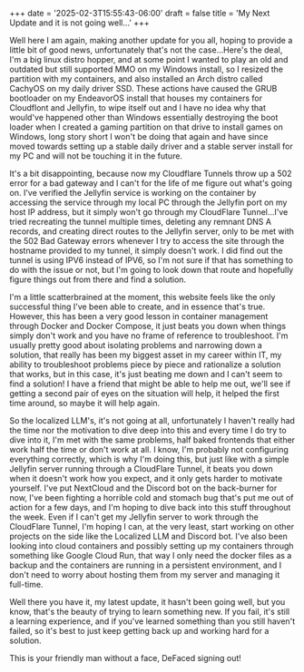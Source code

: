 +++
date = '2025-02-3T15:55:43-06:00'
draft = false
title = 'My Next Update and it is not going well...'
+++

Well here I am again, making another update for you all, hoping to provide a little bit of good news, unfortunately that's not the case...Here's the deal, I'm a big linux distro hopper, and at some point I wanted to play an old and outdated but still supported MMO on my Windows install, so I resized the partition with my containers, and also installed an Arch distro called CachyOS on my daily driver SSD. These actions have caused the GRUB bootloader on my EndeavorOS install that houses my containers for Cloudflont and Jellyfin, to wipe itself out and I have no idea why that would've happened other than Windows essentially destroying the boot loader when I created a gaming partition on that drive to install games on Windows, long story short I won't be doing that again and have since moved towards setting up a stable daily driver and a stable server install for my PC and will not be touching it in the future.

 It's a bit disappointing, because now my Cloudflare Tunnels throw up a 502 error for a bad gateway and I can't for the life of me figure out what's going on. I've verified the Jellyfin service is working on the container by accessing the service through my local PC through the Jellyfin port on my host IP address, but it simply won't go through my CloudFlare Tunnel...I've tried recreating the tunnel multiple times, deleting any remnant DNS A records, and creating direct routes to the Jellyfin server, only to be met with the 502 Bad Gateway errors whenever I try to access the site through the hostname provided to my tunnel, it simply doesn't work. I did find out the tunnel is using IPV6 instead of IPV6, so I'm not sure if that has something to do with the issue or not, but I'm going to look down that route and hopefully figure things out from there and find a solution.

 I'm a little scatterbrained at the moment, this website feels like the only successful thing I've been able to create, and in essence that's true. However, this has been a very good lesson in container management through Docker and Docker Compose, it just beats you down when things simply don't work and you have no frame of reference to troubleshoot. I'm usually pretty good about isolating problems and narrowing down a solution, that really has been my biggest asset in my career within IT, my ability to troubleshoot problems piece by piece and rationalize a solution that works, but in this case, it's just beating me down and I can't seem to find a solution! I have a friend that might be able to help me out, we'll see if getting a second pair of eyes on the situation will help, it helped the first time around, so maybe it will help again.

So the localized LLM's, it's not going at all, unfortunately I haven't really had the time nor the motivation to dive deep into this and every time I do try to dive into it, I'm met with the same problems, half baked frontends that either work half the time or don't work at all. I know, I'm probably not configuring everything correctly, which is why I'm doing this, but just like with a simple Jellyfin server running through a CloudFlare Tunnel, it beats you down when it doesn't work how you expect, and it only gets harder to motivate yourself. I've put NextCloud and the Discord bot on the back-burner for now, I've been fighting a horrible cold and stomach bug that's put me out of action for a few days, and I'm hoping to dive back into this stuff throughout the week. Even if I can't get my Jellyfin server to work through the CloudFlare Tunnel, I'm hoping I can, at the very least, start working on other projects on the side like the Localized LLM and Discord bot. I've also been looking into cloud containers and possibly setting up my containers through something like Google Cloud Run, that way I only need the docker files as a backup and the containers are running in a persistent environment, and I don't need to worry about hosting them from my server and managing it full-time.

Well there you have it, my latest update, it hasn't been going well, but you know, that's the beauty of trying to learn something new. If you fail, it's still a learning experience, and if you've learned something than you still haven't failed, so it's best to just keep getting back up and working hard for a solution.

This is your friendly man without a face, DeFaced signing out!
